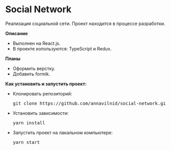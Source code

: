 # Social Network
Реализация социальной сети. Проект находится в процессе разработки.

**Описание**
* Выполнен на React.js.
* В проекте изпользуются: TypeScript и Redux.

**Планы**
* Оформить верстку.
* Добавить formik.

**Как установить и запустить проект:**
* Клонировать репозиторий:
    <pre><span class="pl-c1">git clone https://github.com/annavilnid/social-network.git</span></pre>
* Установить зависимости:
    <pre><span class="pl-c1">yarn install</span></pre>
* Запустить проект на лакальном компьютере:
    <pre><span class="pl-c1">yarn start</span></pre>
